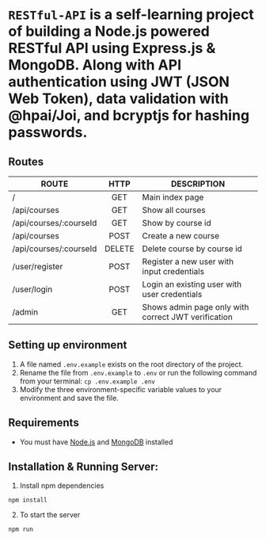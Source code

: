 # `RESTful-API` is a self-learning project of building a Node.js powered RESTful API using Express.js & MongoDB. Along with API authentication using JWT (JSON Web Token), data validation with @hpai/Joi, and bcryptjs for hashing passwords.

## Routes

| ROUTE                  |  HTTP  | DESCRIPTION                                         |
| ---------------------- | :----: | --------------------------------------------------- |
| /                      |  GET   | Main index page                                     |
| /api/courses           |  GET   | Show all courses                                    |
| /api/courses/:courseId |  GET   | Show by course id                                   |
| /api/courses           |  POST  | Create a new course                                 |
| /api/courses/:courseId | DELETE | Delete course by course id                          |
| /user/register         |  POST  | Register a new user with input credentials          |
| /user/login            |  POST  | Login an existing user with user credentials        |
| /admin                 |  GET   | Shows admin page only with correct JWT verification |

## Setting up environment

1. A file named `.env.example` exists on the root directory of the project.
2. Rename the file from `.env.example` to `.env` or run the following command from your terminal: `cp .env.example .env`
3. Modify the three environment-specific variable values to your environment and save the file.

## Requirements

- You must have [Node.js](https://nodejs.org/) and [MongoDB](https://mongodb.com/) installed

## Installation & Running Server:

1. Install npm dependencies

```
npm install
```

2. To start the server

```
npm run
```
